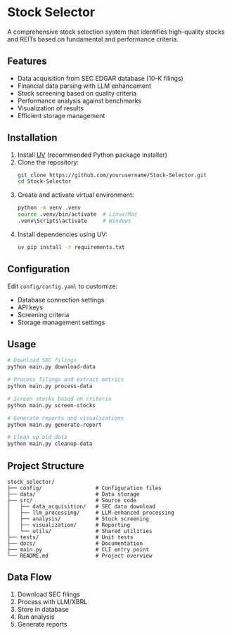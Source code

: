 # Stock Selector

A comprehensive stock selection system that identifies high-quality stocks and REITs based on fundamental and performance criteria.

## Features

- Data acquisition from SEC EDGAR database (10-K filings)
- Financial data parsing with LLM enhancement
- Stock screening based on quality criteria
- Performance analysis against benchmarks
- Visualization of results
- Efficient storage management

## Installation

1. Install [UV](https://github.com/astral-sh/uv) (recommended Python package installer)
2. Clone the repository:
   ```bash
   git clone https://github.com/yourusername/Stock-Selector.git
   cd Stock-Selector
   ```
3. Create and activate virtual environment:
   ```bash
   python -m venv .venv
   source .venv/bin/activate  # Linux/Mac
   .venv\Scripts\activate     # Windows
   ```
4. Install dependencies using UV:
   ```bash
   uv pip install -r requirements.txt
   ```

## Configuration

Edit `config/config.yaml` to customize:
- Database connection settings
- API keys
- Screening criteria
- Storage management settings

## Usage

```bash
# Download SEC filings
python main.py download-data

# Process filings and extract metrics
python main.py process-data

# Screen stocks based on criteria
python main.py screen-stocks

# Generate reports and visualizations
python main.py generate-report

# Clean up old data
python main.py cleanup-data
```

## Project Structure

```
stock_selector/
├── config/                 # Configuration files
├── data/                   # Data storage
├── src/                    # Source code
│   ├── data_acquisition/   # SEC data download
│   ├── llm_processing/     # LLM-enhanced processing
│   ├── analysis/           # Stock screening
│   ├── visualization/      # Reporting
│   └── utils/              # Shared utilities
├── tests/                  # Unit tests
├── docs/                   # Documentation
├── main.py                 # CLI entry point
└── README.md               # Project overview
```

## Data Flow

1. Download SEC filings
2. Process with LLM/XBRL
3. Store in database
4. Run analysis
5. Generate reports